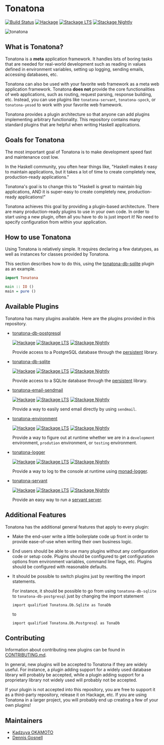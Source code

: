 # Tonatona

[![Build Status](https://secure.travis-ci.org/arow-oss/tonatona.svg)](http://travis-ci.org/arow-oss/tonatona)
[![Hackage](https://img.shields.io/hackage/v/tonatona.svg)](https://hackage.haskell.org/package/tonatona)
[![Stackage LTS](http://stackage.org/package/tonatona/badge/lts)](http://stackage.org/lts/package/tonatona)
[![Stackage Nightly](http://stackage.org/package/tonatona/badge/nightly)](http://stackage.org/nightly/package/tonatona)

![tonatona](https://user-images.githubusercontent.com/1481749/38623497-c455af60-3de0-11e8-8683-a215d074e7e0.jpg)

## What is Tonatona?

Tonatona is a **meta** application framework. It handles lots of boring tasks
that are needed for real-world development such as reading in values
defined in environment variables, setting up logging, sending emails, accessing
databases, etc.

Tonatona can also be used with your favorite web framework as a meta web
application framework.  Tonatona **does not** provide the core functionalities
of web applications, such as routing, request parsing, response building, etc.
Instead, you can use plugins like `tonatona-servant`, `tonatona-spock`, or
`tonatona-yesod` to work with your favorite web framework.

Tonatona provides a plugin architecture so that anyone can add plugins
implementing arbitrary functionality.  This repository contains many standard
plugins that are helpful when writing Haskell applications.

## Goals for Tonatona

The most important goal of Tonatona is to make development speed fast and
maintenance cost low.

In the Haskell community, you often hear things like, "Haskell makes it easy to
maintain applications, but it takes a lot of time to create completely new,
production-ready applications."

Tonatona's goal is to change this to "Haskell is great to maintain big
applications, AND it is super-easy to create completely new, production-ready
applications!"

Tonatona achieves this goal by providing a plugin-based architecture.  There
are many production-ready plugins to use in your own code.  In order to start
using a new plugin, often all you have to do is just import it!  No need to
specify configuration from within your application.

## How to use Tonatona

Using Tonatona is relatively simple. It requires declaring a few datatypes, as
well as instances for classes provided by Tonatona.

This section describes how to do this, using the
[tonatona-db-sqlite](./tonatona-db-sqlite) plugin as an example.

```haskell
import Tonatona

main :: IO ()
main = pure ()
```


## Available Plugins

Tonatona has many plugins available.  Here are the plugins provided in this repository.

*   [tonatona-db-postgresql](./tonatona-db-postgresql/README.md)

    [![Hackage](https://img.shields.io/hackage/v/tonatona-db-postgresql.svg)](https://hackage.haskell.org/package/tonatona-db-postgresql)
    [![Stackage LTS](http://stackage.org/package/tonatona-db-postgresql/badge/lts)](http://stackage.org/lts/package/tonatona-db-postgresql)
    [![Stackage Nightly](http://stackage.org/package/tonatona-db-postgresql/badge/nightly)](http://stackage.org/nightly/package/tonatona-db-postgresql)

    Provide access to a PostgreSQL database through the [persistent](http://hackage.haskell.org/package/persistent) library.

*   [tonatona-db-sqlite](./tonatona-db-sqlite/README.md)

    [![Hackage](https://img.shields.io/hackage/v/tonatona-db-sqlite.svg)](https://hackage.haskell.org/package/tonatona-db-sqlite)
    [![Stackage LTS](http://stackage.org/package/tonatona-db-sqlite/badge/lts)](http://stackage.org/lts/package/tonatona-db-sqlite)
    [![Stackage Nightly](http://stackage.org/package/tonatona-db-sqlite/badge/nightly)](http://stackage.org/nightly/package/tonatona-db-sqlite)

    Provide access to a SQLite database through the [persistent](http://hackage.haskell.org/package/persistent) library.

*   [tonatona-email-sendmail](./tonatona-email-sendmail/README.md)

    [![Hackage](https://img.shields.io/hackage/v/tonatona-email-sendmail.svg)](https://hackage.haskell.org/package/tonatona-email-sendmail)
    [![Stackage LTS](http://stackage.org/package/tonatona-email-sendmail/badge/lts)](http://stackage.org/lts/package/tonatona-email-sendmail)
    [![Stackage Nightly](http://stackage.org/package/tonatona-email-sendmail/badge/nightly)](http://stackage.org/nightly/package/tonatona-email-sendmail)

    Provide a way to easily send email directly by using `sendmail`.

*   [tonatona-environment](./tonatona-environment/README.md)

    [![Hackage](https://img.shields.io/hackage/v/tonatona-environment.svg)](https://hackage.haskell.org/package/tonatona-environment)
    [![Stackage LTS](http://stackage.org/package/tonatona-environment/badge/lts)](http://stackage.org/lts/package/tonatona-environment)
    [![Stackage Nightly](http://stackage.org/package/tonatona-environment/badge/nightly)](http://stackage.org/nightly/package/tonatona-environment)

    Provide a way to figure out at runtime whether we are in a `development`
    environment, `prodution` environment, or `testing` environment.

*   [tonatona-logger](./tonatona-logger/README.md)

    [![Hackage](https://img.shields.io/hackage/v/tonatona-logger.svg)](https://hackage.haskell.org/package/tonatona-logger)
    [![Stackage LTS](http://stackage.org/package/tonatona-logger/badge/lts)](http://stackage.org/lts/package/tonatona-logger)
    [![Stackage Nightly](http://stackage.org/package/tonatona-logger/badge/nightly)](http://stackage.org/nightly/package/tonatona-logger)

    Provide a way to log to the console at runtime using [monad-logger](http://hackage.haskell.org/package/monad-logger).

*   [tonatona-servant](./tonatona-servant/README.md)

    [![Hackage](https://img.shields.io/hackage/v/tonatona-servant.svg)](https://hackage.haskell.org/package/tonatona-servant)
    [![Stackage LTS](http://stackage.org/package/tonatona-servant/badge/lts)](http://stackage.org/lts/package/tonatona-servant)
    [![Stackage Nightly](http://stackage.org/package/tonatona-servant/badge/nightly)](http://stackage.org/nightly/package/tonatona-servant)

    Provide an easy way to run a [servant server](http://hackage.haskell.org/package/servant-server).

## Additional Features

Tonatona has the additional general features that apply to every plugin:

-   Make the end-user write a little boilerplate code up front in order to provide
    ease-of-use when writing their own business logic.

-   End users should be able to use many plugins without any configuration code
    or setup code.  Plugins should be configured to get configuration options
    from environment variables, command line flags, etc.  Plugins should be
    configured with reasonable defaults.

-   It should be possible to switch plugins just by rewriting the import statements.

    For instance, it should be possible to go from using `tonatona-db-sqlite` to
    `tonatona-db-postgresql` just by changing the import statement

    `import qualified Tonatona.Db.Sqlite as TonaDb`

    to

    `import qualified Tonatona.Db.Postgresql as TonaDb`

## Contributing

Information about contributing new plugins can be found in
[CONTRIBUTING.md](./CONTRIBUTING.md).

In general, new plugins will be accepted to Tonatona if they are widely useful.
For instance, a plugin adding support for a widely used database library will
probably be accepted, while a plugin adding support for a proprietary library
not widely used will probably not be accepted.

If your plugin is not accepted into this repository, you are free to support it
as a third-party repository, release it on Hackage, etc.  If you are using
Tonatona in a larger project, you will probably end up creating a few of your
own plugins!

## Maintainers

- [Kadzuya OKAMOTO](https://github.com/arowM)
- [Dennis Gosnell](https://github.com/cdepillabout)
